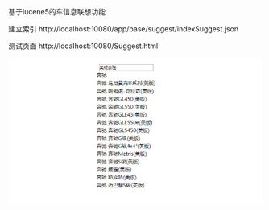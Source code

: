 基于lucene5的车信息联想功能

建立索引
http://localhost:10080/app/base/suggest/indexSuggest.json

测试页面
http://localhost:10080/Suggest.html

![效果图](https://raw.githubusercontent.com/L457765899/car-suggest-lucene5/master/1.png)
